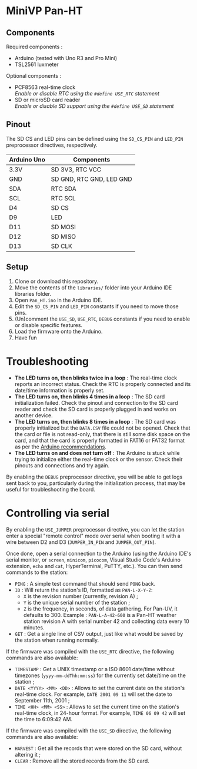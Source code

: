 # MiniVP Pan-HT

## Components

Required components :

* Arduino (tested with Uno R3 and Pro Mini)
* TSL2561 luxmeter

Optional components :

* PCF8563 real-time clock  
  *Enable or disable RTC using the `#define USE_RTC` statement*
* SD or microSD card reader  
  *Enable or disable SD support using the `#define USE_SD` statement*

## Pinout

The SD CS and LED pins can be defined using the `SD_CS_PIN` and `LED_PIN` preprocessor directives, respectively.

Arduino Uno | Components
----------- | ----------
3.3V        | SD 3V3, RTC VCC
GND         | SD GND, RTC GND, LED GND
SDA         | RTC SDA
SCL         | RTC SCL
D4          | SD CS
D9          | LED
D11         | SD MOSI
D12         | SD MISO
D13         | SD CLK

## Setup

1. Clone or download this repository.
2. Move the contents of the `libraries/` folder into your Arduino IDE libraries folder.
3. Open `Pan_HT.ino` in the Arduino IDE.
4. Edit the `SD_CS_PIN` and `LED_PIN` constants if you need to move those pins.
6. (Un)comment the `USE_SD`, `USE_RTC`, `DEBUG` constants if you need to enable or disable specific features.
7. Load the firmware onto the Arduino.
8. Have fun

# Troubleshooting

* **The LED turns on, then blinks twice in a loop** : The real-time clock reports an incorrect status. Check the RTC is properly connected and its date/time information is properly set.
* **The LED turns on, then blinks 4 times in a loop** : The SD card initialization failed. Check the pinout and connection to the SD card reader and check the SD card is properly plugged in and works on another device.
* **The LED turns on, then blinks 8 times in a loop** : The SD card was properly initialized but the `DATA.CSV` file could not be opened. Check that the card or file is not read-only, that there is still some disk space on the card, and that the card is properly formatted in FAT16 or FAT32 format as per the [Arduino recommendations](https://www.arduino.cc/en/Reference/SDCardNotes).
* **The LED turns on and does not turn off** : The Arduino is stuck while trying to initialize either the real-time clock or the sensor. Check their pinouts and connections and try again.

By enabling the `DEBUG` preprocessor directive, you will be able to get logs sent back to you, particularly during the initialization process, that may be useful for troubleshooting the board.

# Controlling via serial

By enabling the `USE_JUMPER` preprocessor directive, you can let the station enter a special "remote control" mode over serial when booting it with a wire between D2 and D3 (`JUMPER_IN_PIN` and `JUMPER_OUT_PIN`).

Once done, open a serial connection to the Arduino (using the Arduino IDE's serial monitor, or `screen`, `minicom`, `picocom`, Visual Studio Code's Arduino extension, `echo` and `cat`, HyperTerminal, PuTTY, etc.). You can then send commands to the station:

* `PING` : A simple test command that should send `PONG` back.
* `ID` : Will return the station's ID, formatted as `PAN-L-X-Y-Z`:
  * `X` is the revision number (currently, revision A) ;
  * `Y` is the unique serial number of the station ;
  * `Z` is the frequency, in seconds, of data gathering. For Pan-UV, it defaults to 300.
  Example : `PAN-L-A-42-600` is a Pan-HT weather station revision A with serial number 42 and collecting data every 10 minutes.
* `GET` : Get a single line of CSV output, just like what would be saved by the station when running normally.

If the firmware was compiled with the `USE_RTC` directive, the following commands are also available:

* `TIMESTAMP` : Get a UNIX timestamp or a ISO 8601 date/time without timezones (`yyyy-mm-ddThh:mm:ss`) for the currently set date/time on the station ;
* `DATE <YYYY> <MM> <DD>` : Allows to set the current date on the station's real-time clock. For example, `DATE 2001 09 11` will set the date to September 11th, 2001 ;
* `TIME <HH> <MM> <SS>` : Allows to set the current time on the station's real-time clock, in 24-hour format. For example, `TIME 06 09 42` will set the time to 6:09:42 AM.

If the firmware was compiled with the `USE_SD` directive, the following commands are also available:

* `HARVEST` : Get all the records that were stored on the SD card, without altering it ;
* `CLEAR` : Remove all the stored records from the SD card.
